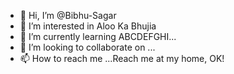 - 👋 Hi, I’m @Bibhu-Sagar
- 👀 I’m interested in Aloo Ka Bhujia
- 🌱 I’m currently learning ABCDEFGHI...
- 💞️ I’m looking to collaborate on ...
- 📫 How to reach me ...Reach me at my home, OK!

<!---
Bibhu-Sagar/Bibhu-Sagar is a ✨ special ✨ repository because its `README.md` (this file) appears on your GitHub profile.
You can click the Preview link to take a look at your changes.
--->
